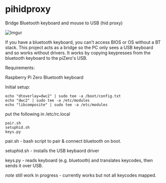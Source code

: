 # pihidproxy
Bridge Bluetooth keyboard and mouse to USB (hid proxy)

![Imgur](https://i.imgur.com/cpGkjXw.png)

If you have a bluetooth keyboard, you can't access BIOS or OS without a BT stack.
This project acts as a bridge so the PC only sees a USB keyboard and so works without drivers.
It works by copying keypresses from the bluetooth keyboard to the piZero's USB.

Requirements:

Raspberry Pi Zero
Bluetooth keyboard

Initial setup:

    echo "dtoverlay=dwc2" | sudo tee -a /boot/config.txt
    echo "dwc2" | sudo tee -a /etc/modules
    echo "libcomposite" | sudo tee -a /etc/modules

put the following in /etc/rc.local

    pair.sh
    setuphid.sh
    keys.py

pair.sh - bash script to pair & connect bluetooth on boot.

setuphid.sh - installs the USB keybaord driver

keys.py - reads keyboard (e.g. bluetooth) and translates keycodes, then sends it over USB.

*note* still work in progress - currently works but not all keycodes mapped.
